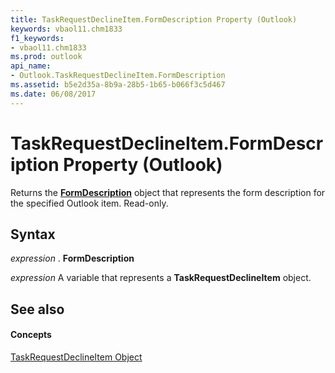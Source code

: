 ```yaml
---
title: TaskRequestDeclineItem.FormDescription Property (Outlook)
keywords: vbaol11.chm1833
f1_keywords:
- vbaol11.chm1833
ms.prod: outlook
api_name:
- Outlook.TaskRequestDeclineItem.FormDescription
ms.assetid: b5e2d35a-8b9a-28b5-1b65-b066f3c5d467
ms.date: 06/08/2017
---
```



# TaskRequestDeclineItem.FormDescription Property (Outlook)

Returns the **[FormDescription](formdescription-object-outlook.md)** object that represents the form description for the specified Outlook item. Read-only.


## Syntax

 _expression_ . **FormDescription**

 _expression_ A variable that represents a **TaskRequestDeclineItem** object.


## See also


#### Concepts


[TaskRequestDeclineItem Object](taskrequestdeclineitem-object-outlook.md)

